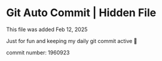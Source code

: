 # Git Auto Commit | Hidden File

This file was added Feb 12, 2025

Just for fun and keeping my daily git commit active 🤪

commit number: 1960923
